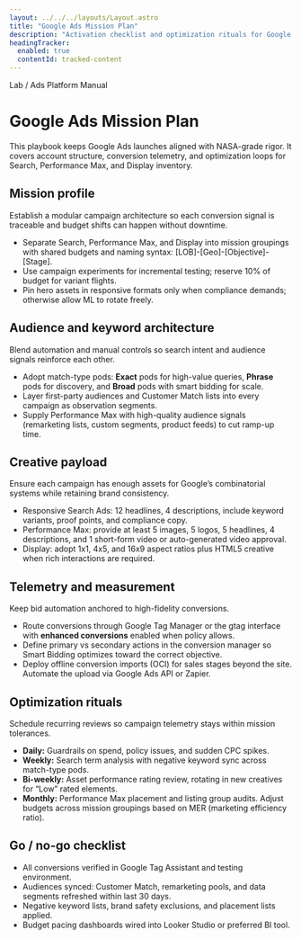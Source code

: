 ```yaml
---
layout: ../../../layouts/Layout.astro
title: "Google Ads Mission Plan"
description: "Activation checklist and optimization rituals for Google Ads Search, Performance Max, and Display."
headingTracker:
  enabled: true
  contentId: tracked-content
---
```

<div class="container" id="tracked-content">
  <p class="supertitle mono">Lab / Ads Platform Manual</p>
  <h1>Google Ads Mission Plan</h1>
  <p class="intro">This playbook keeps Google Ads launches aligned with NASA-grade rigor. It covers account structure, conversion telemetry, and optimization loops for Search, Performance Max, and Display inventory.</p>

  <section>
    <h2>Mission profile</h2>
    <p>Establish a modular campaign architecture so each conversion signal is traceable and budget shifts can happen without downtime.</p>
    <ul>
      <li>Separate Search, Performance Max, and Display into mission groupings with shared budgets and naming syntax: <span class="mono">[LOB]-[Geo]-[Objective]-[Stage]</span>.</li>
      <li>Use campaign experiments for incremental testing; reserve 10% of budget for variant flights.</li>
      <li>Pin hero assets in responsive formats only when compliance demands; otherwise allow ML to rotate freely.</li>
    </ul>
  </section>

  <section>
    <h2>Audience and keyword architecture</h2>
    <p>Blend automation and manual controls so search intent and audience signals reinforce each other.</p>
    <ul>
      <li>Adopt match-type pods: <strong>Exact</strong> pods for high-value queries, <strong>Phrase</strong> pods for discovery, and <strong>Broad</strong> pods with smart bidding for scale.</li>
      <li>Layer first-party audiences and Customer Match lists into every campaign as observation segments.</li>
      <li>Supply Performance Max with high-quality audience signals (remarketing lists, custom segments, product feeds) to cut ramp-up time.</li>
    </ul>
  </section>

  <section>
    <h2>Creative payload</h2>
    <p>Ensure each campaign has enough assets for Google’s combinatorial systems while retaining brand consistency.</p>
    <ul>
      <li>Responsive Search Ads: 12 headlines, 4 descriptions, include keyword variants, proof points, and compliance copy.</li>
      <li>Performance Max: provide at least 5 images, 5 logos, 5 headlines, 4 descriptions, and 1 short-form video or auto-generated video approval.</li>
      <li>Display: adopt 1x1, 4x5, and 16x9 aspect ratios plus HTML5 creative when rich interactions are required.</li>
    </ul>
  </section>

  <section>
    <h2>Telemetry and measurement</h2>
    <p>Keep bid automation anchored to high-fidelity conversions.</p>
    <ul>
      <li>Route conversions through Google Tag Manager or the gtag interface with <strong>enhanced conversions</strong> enabled when policy allows.</li>
      <li>Define primary vs secondary actions in the conversion manager so Smart Bidding optimizes toward the correct objective.</li>
      <li>Deploy offline conversion imports (OCI) for sales stages beyond the site. Automate the upload via Google Ads API or Zapier.</li>
    </ul>
  </section>

  <section>
    <h2>Optimization rituals</h2>
    <p>Schedule recurring reviews so campaign telemetry stays within mission tolerances.</p>
    <ul>
      <li><strong>Daily:</strong> Guardrails on spend, policy issues, and sudden CPC spikes.</li>
      <li><strong>Weekly:</strong> Search term analysis with negative keyword sync across match-type pods.</li>
      <li><strong>Bi-weekly:</strong> Asset performance rating review, rotating in new creatives for “Low” rated elements.</li>
      <li><strong>Monthly:</strong> Performance Max placement and listing group audits. Adjust budgets across mission groupings based on MER (marketing efficiency ratio).</li>
    </ul>
  </section>

  <section>
    <h2>Go / no-go checklist</h2>
    <ul>
      <li>All conversions verified in Google Tag Assistant and testing environment.</li>
      <li>Audiences synced: Customer Match, remarketing pools, and data segments refreshed within last 30 days.</li>
      <li>Negative keyword lists, brand safety exclusions, and placement lists applied.</li>
      <li>Budget pacing dashboards wired into Looker Studio or preferred BI tool.</li>
    </ul>
  </section>
</div>
